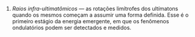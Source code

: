 ﻿1. *Raios infra-ultimatômicos —* as rotações limítrofes dos ultímatons quando os mesmos começam a assumir uma forma definida. Esse é o primeiro estágio da energia emergente, em que os fenômenos ondulatórios podem ser detectados e medidos.